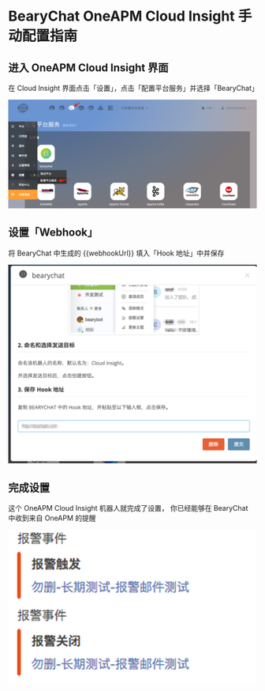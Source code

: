 # BearyChat OneAPM Cloud Insight 手动配置指南

## 进入 OneAPM Cloud Insight 界面

在 Cloud Insight 界面点击「设置」，点击「配置平台服务」并选择「BearyChat」

![](/images/tutorial/oneapmci_add_integration.png)

## 设置「Webhook」

将 BearyChat 中生成的 {{webhookUrl}} 填入「Hook 地址」中并保存

![](/images/tutorial/oneapmci_add_webhook.png)

## 完成设置

这个 OneAPM Cloud Insight 机器人就完成了设置， 你已经能够在 BearyChat 中收到来自 OneAPM 的提醒

![](/images/tutorial/oneapmci_in_bearychat.png)
